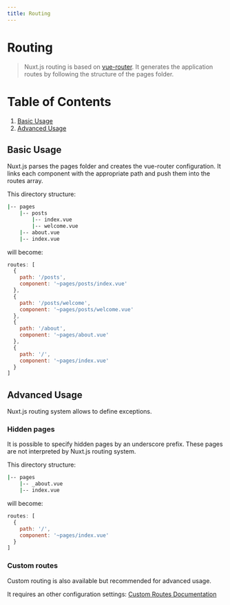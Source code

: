 ```yaml
---
title: Routing
---
```


# Routing

> Nuxt.js routing is based on [vue-router]().
It generates the application routes by following the structure of the pages folder.

# Table of Contents
1. [Basic Usage](#basic-usage)
2. [Advanced Usage](#advanced-usage)

## Basic Usage

Nuxt.js parses the pages folder and creates the vue-router configuration.
It links each component with the appropriate path and push them into the routes array.

This directory structure:

```bash
|-- pages
    |-- posts
        |-- index.vue
        |-- welcome.vue
    |-- about.vue
    |-- index.vue
```

will become:

```js
routes: [
  {
    path: '/posts',
    component: '~pages/posts/index.vue'
  },
  {
    path: '/posts/welcome',
    component: '~pages/posts/welcome.vue'
  },  
  {
    path: '/about',
    component: '~pages/about.vue'
  },
  {
    path: '/',
    component: '~pages/index.vue'
  }
]
```

## Advanced Usage

Nuxt.js routing system allows to define exceptions.

### Hidden pages

It is possible to specify hidden pages by an underscore prefix.
These pages are not interpreted by Nuxt.js routing system.

This directory structure:

```bash
|-- pages
    |-- _about.vue
    |-- index.vue
```

will become:

```js
routes: [
  {
    path: '/',
    component: '~pages/index.vue'
  }
]
```

### Custom routes

Custom routing is also available but recommended for advanced usage.

It requires an other configuration settings: [Custom Routes Documentation](/guide/custom-routes)
